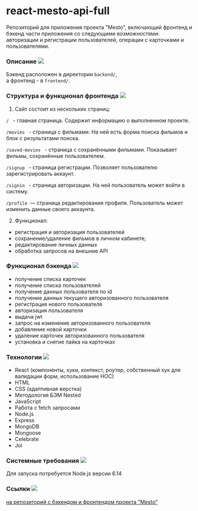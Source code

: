 

# react-mesto-api-full
Репозиторий для приложения проекта "Mesto", включающий фронтенд и бэкенд части приложения со следующими возможностями: авторизации и регистрации пользователей, операции с карточками и пользователями. 

###  Описание ![](https://cdn.jsdelivr.net/gh/Readme-Workflows/Readme-Icons@main/icons/octicons/ApprovedChanges.svg)
Бэкенд расположен в директории `backend/`,   
а фронтенд - в `frontend/`. 
### Структура и функционал фронтенда ![](https://cdn.jsdelivr.net/gh/Readme-Workflows/Readme-Icons@main/icons/octicons/ApprovedChanges.svg)
1. Сайт состоит из нескольких страниц:

```/ ``` - главная страница. Содержит информацию о выполненном проекте.

```/movies ``` - страница с фильмами. На ней есть форма поиска фильмов и блок с результатами поиска.

```/saved-movies ``` - страница с сохранёнными фильмами. Показывает фильмы, сохранённые пользователем.

```/signup ``` - страница регистрации. Позволяет пользователю зарегистрировать аккаунт.

```/signin ``` - страница авторизации. На ней пользователь может войти в систему.

```/profile ```— страница редактирования профиля. Пользователь может изменить данные своего аккаунта.

2. Функционал:

* регистрация и авторизация пользователей
* сохранение/удаление фильмов в личном кабинете;
* редактирование личных данных
* обработка запросов на внешние API
### Функционал бэкенда ![](https://cdn.jsdelivr.net/gh/Readme-Workflows/Readme-Icons@main/icons/octicons/ApprovedChanges.svg)
* получение списка карточек
* получение списка пользователей
* получение данных пользователя по id
* получение данных текущего авторизованного пользователя
* регистрация нового пользователя
* авторизация пользователя
* выдача jwt
* запрос на изменение авторизованного пользователя
* добавление новой карточки
* удаление карточек авторизованного пользователя
* установка и снятие лайка на карточках
### Технологии ![](https://cdn.jsdelivr.net/gh/Readme-Workflows/Readme-Icons@main/icons/octicons/ApprovedChanges.svg)
* React (компоненты, хуки, контекст, роутер, собственный хук для валидации форм, использование HOC)
* HTML
* CSS (адаптивная верстка)
* Методология БЭМ Nested
* JavaScript
* Работа с fetch запросами
* Node.js
* Express
* MongoDB
* Mongoose
* Celebrate
* Joi
### Системные требования ![](https://cdn.jsdelivr.net/gh/Readme-Workflows/Readme-Icons@main/icons/octicons/ApprovedChanges.svg)
Для запуска потребуется Node.js версии 6.14
### Ссылки ![](https://cdn.jsdelivr.net/gh/Readme-Workflows/Readme-Icons@main/icons/octicons/ApprovedChanges.svg)

[на репозиторий с бэкендом и фронтендом проекта "Mesto"](https://github.com/Natali-Vorobeva/movies-explorer-api)

